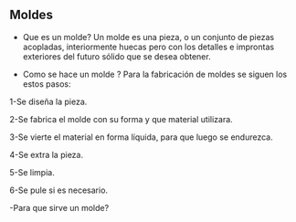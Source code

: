 ## Moldes 
- Que es un molde?
Un molde es una pieza, o un conjunto de piezas acopladas, interiormente huecas pero con los detalles e improntas exteriores del futuro sólido que se desea obtener.

- Como se hace un molde ?
Para la fabricación de moldes se siguen los estos pasos:

1-Se diseña la pieza.
    
2-Se fabrica el molde con su forma y que material utilizara.
    
3-Se vierte el material en forma líquida, para que luego se endurezca.
    
4-Se extra la pieza.
    
5-Se limpia.
    
6-Se pule si es necesario.


-Para que sirve un molde?
